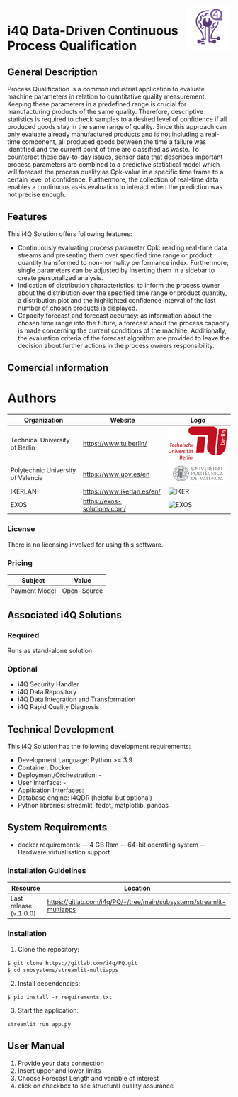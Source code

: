 <img align="right" width="100" height="100" src="images/PQ_logo.PNG">

# i4Q Data-Driven Continuous Process Qualification

## General Description
Process  Qualification  is  a  common industrial application  to  evaluate  machine  parameters  in  relation to quantitative quality measurement. Keeping these parameters in a predefined range is crucial for manufacturing products of the same quality. Therefore, descriptive statistics is required to check samples to a desired level of confidence if all produced goods stay in the same range of quality. Since  this  approach  can  only  evaluate already manufactured  products  and  is  not  including  a real-time  component, all  produced  goods between  the  time  a  failure  was  identified  and  the current point of time are classified as waste. To counteract these day-to-day issues, sensor data that describes  important  process parameters  are  combined  to  a  predictive  statistical  model which will forecast the process quality as Cpk-value in a specific time frame to a certain level of confidence. Furthermore,  the  collection  of  real-time  data enables a  continuous as-is  evaluation  to  interact when the prediction was not precise enough. 

## Features
This i4Q Solution offers following features:
- Continuously evaluating process parameter Cpk: reading real-time data streams and presenting them over specified time range or product quantity transformed to non-normality performance index. Furthermore, single parameters can be adjusted by inserting them in a sidebar to create personalized analysis. 
- Indication of distribution characteristics: to inform the process owner about the distribution over the specified time range or product quantity, a distribution plot and the highlighted confidence interval of the last number of chosen products is displayed. 
- Capacity forecast and forecast accuracy: as information about the chosen time range into the future, a forecast about the process capacity is made concerning the current conditions of the machine. Additionally, the evaluation criteria of the forecast algorithm are provided to leave the decision about further actions in the process owners responsibility. 

## Comercial information
# Authors
Organization                                | Website                       | Logo                                                          |
--------------------------------------------|-------------------------------|---------------------------------------------------------------|
Technical University of Berlin              | https://www.tu.berlin/        | <img src="images/TU_logo.PNG" alt="TUB" width="250"/>     |
Polytechnic University of Valencia          | https://www.upv.es/en         | <img src="images/UPV_logo.PNG" alt="UPV" width="250"/>    |
IKERLAN                                     | https://www.ikerlan.es/en/    | <img src="images/IKER_logo.PNG" alt="IKER" width="250"/>   |
EXOS                                        | https://exos-solutions.com/   | <img src="images/EXOS_logo.PNG" alt="EXOS" width="250"/>   |


### License
There is no licensing involved for using this software.

### Pricing
Subject             | Value         
-------------       | -------------  
Payment Model       | Open-Source     

## Associated i4Q Solutions
### Required
Runs as stand-alone solution.

### Optional
- i4Q Security Handler
- i4Q Data Repository
- i4Q Data Integration and Transformation
- i4Q Rapid Quality Diagnosis

## Technical Development
This i4Q Solution has the following development requirements:
- Development Language:  Python >= 3.9
- Container: Docker
- Deployment/Orchestration: -
- User Interface: -
- Application Interfaces: 
- Database engine:  i4QDR (helpful but optional)
- Python libraries: streamlit, fedot, matplotlib, pandas

<!-- ### API Specification
Resource      | POST            | GET           | PUT           | DELETE
------------- | -------------   | ------------- | ------------- | -------------
/xxx          |                 | Supported     | Not Supported |
/xxx          |                 | Supported     |               |
/xxx          |Supported        |               |               |
/xxx          |                 |               |               | Supported -->


## System Requirements
- docker requirements:
-- 4 GB Ram
-- 64-bit operating system
-- Hardware virtualisation support

### Installation Guidelines
Resource                 | Location         
-------------            | -------------  
Last release (v.1.0.0)   | https://gitlab.com/i4q/PQ/-/tree/main/subsystems/streamlit-multiapps    

### Installation

1. Clone the repository:
```
$ git clone https://gitlab.com/i4q/PQ.git
$ cd subsystems/streamlit-multiapps
```

2. Install dependencies:
```
$ pip install -r requirements.txt
```

3. Start the application:
```
streamlit run app.py
```

## User Manual

1. Provide your data connection
2. Insert upper and lower limits
3. Choose Forecast Length and variable of interest 
4. click on checkbox to see structural quality assurance
